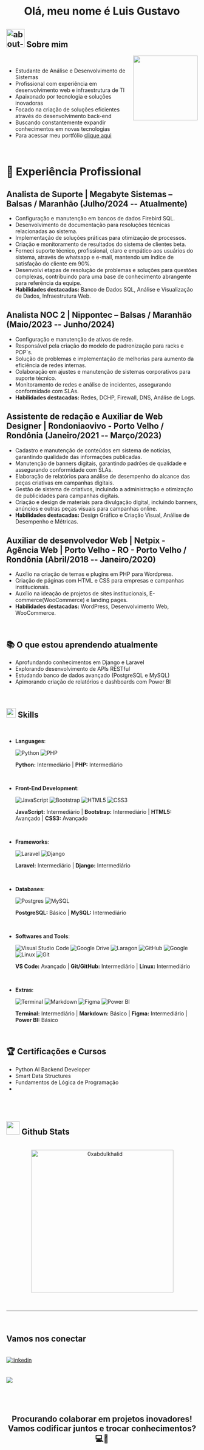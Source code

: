 <h1 align="center"><b>Olá, meu nome é Luis Gustavo</b></h1>
	
## <picture><img width="48" height="48" src="https://img.icons8.com/color/48/about-us-male--v1.png" alt="about-us-male--v1"/></picture> **Sobre mim**

<picture> <img align="right" src="https://user-images.githubusercontent.com/74038190/212284145-bf2c01a8-c448-4f1a-b911-996024c84606.gif" width = 170px style ></picture>

<br>

- Estudante de Análise e Desenvolvimento de Sistemas
- Profissional com experiência em desenvolvimento web e infraestrutura de TI
- Apaixonado por tecnologia e soluções inovadoras
- Focado na criação de soluções eficientes através do desenvolvimento back-end
- Buscando constantemente expandir conhecimentos em novas tecnologias
- Para acessar meu portfólio [clique aqui](https://gugaluis.github.io)

<br>

# 💼 **Experiência Profissional**

## **Analista de Suporte | Megabyte Sistemas – Balsas / Maranhão (Julho/2024 -- Atualmente)**
- Configuração e manutenção em bancos de dados Firebird SQL. 
- Desenvolvimento de documentação para resoluções técnicas relacionadas ao sistema. 
- Implementação de soluções práticas para otimização de processos.
- Criação e monitoramento de resultados do sistema de clientes beta.
- Forneci suporte técnico, profissional, claro e empático aos usuários do sistema, através de whatsapp e e-mail, mantendo um índice de satisfação do cliente em 90%.
- Desenvolvi etapas de resolução de problemas e soluções para questões complexas, contribuindo para uma base de conhecimento abrangente para referência da equipe.
- **Habilidades destacadas:** Banco de Dados SQL, Análise e Visualização de Dados, Infraestrutura Web.

## **Analista NOC 2 | Nippontec – Balsas / Maranhão (Maio/2023 -- Junho/2024)**
- Configuração e manutenção de ativos de rede.
- Responsável pela criação do modelo de padronização para racks e POP`s.
- Solução de problemas e implementação de melhorias para aumento da eficiência de redes internas.
- Colaboração em ajustes e manutenção de sistemas corporativos para suporte técnico.
- Monitoramento de redes e análise de incidentes, assegurando conformidade com SLAs.
- **Habilidades destacadas:** Redes, DCHP, Firewall, DNS, Análise de Logs.

## **Assistente de redação e Auxiliar de Web Designer | Rondoniaovivo - Porto Velho / Rondônia (Janeiro/2021 -- Março/2023)**
- Cadastro e manutenção de conteúdos em sistema de notícias, garantindo qualidade das informações publicadas.
- Manutenção de banners digitais, garantindo padrões de qualidade e assegurando conformidade com SLAs.
- Elaboração de relatórios para análise de desempenho do alcance das peças criativas em campanhas digitais.
- Gestão de sistema de criativos, incluindo a administração e otimização de publicidades para campanhas digitais.
- Criação e design de materiais para divulgação digital, incluindo banners, anúncios e outras peças visuais para campanhas online.
- **Habilidades destacadas:** Design Gráfico e Criação Visual, Análise de Desempenho e Métricas.

## **Auxiliar de desenvolvedor Web | Netpix - Agência Web | Porto Velho - RO - Porto Velho / Rondônia (Abril/2018 -- Janeiro/2020)**
- Auxílio na criação de temas e plugins em PHP para Wordpress.
- Criação de páginas com HTML e CSS para empresas e campanhas institucionais.
- Auxílio na ideação de projetos de sites institucionais, E-commerce(WooCommerce) e landing pages.
- **Habilidades destacadas:** WordPress, Desenvolvimento Web, WooCommerce.

<br>

## 📚 **O que estou aprendendo atualmente**
- Aprofundando conhecimentos em Django e Laravel
- Explorando desenvolvimento de APIs RESTful
- Estudando banco de dados avançado (PostgreSQL e MySQL)
- Apimorando criação de relatórios e dashboards com Power BI

<br>

## <img src="https://media2.giphy.com/media/QssGEmpkyEOhBCb7e1/giphy.gif?cid=ecf05e47a0n3gi1bfqntqmob8g9aid1oyj2wr3ds3mg700bl&rid=giphy.gif" width ="25"><b> Skills</b>
<br>

- **Languages**:

    ![Python](https://img.shields.io/badge/python-3670A0?style=for-the-badge&logo=python&logoColor=ffdd54)
    ![PHP](https://img.shields.io/badge/PHP-777BB4?style=for-the-badge&logo=php&logoColor=white)
    
    **Python:** Intermediário | **PHP:** Intermediário

<br>   
    
- **Front-End Development**:

   ![JavaScript](https://img.shields.io/badge/JavaScript%20-%23F7DF1E.svg?style=for-the-badge&logo=javascript&logoColor=black)
   ![Bootstrap](https://img.shields.io/badge/bootstrap-%238511FA.svg?style=for-the-badge&logo=bootstrap&logoColor=white)
   ![HTML5](https://img.shields.io/badge/HTML5%20-%23E34F26.svg?style=for-the-badge&logo=html5&logoColor=white)
   ![CSS3](https://img.shields.io/badge/CSS%20-%231572B6.svg?style=for-the-badge&logo=css3&logoColor=white)
   
   **JavaScript:** Intermediário | **Bootstrap:** Intermediário | **HTML5:** Avançado | **CSS3:** Avançado

<br>

- **Frameworks**:

    ![Laravel](https://img.shields.io/badge/laravel-%23FF2D20.svg?style=for-the-badge&logo=laravel&logoColor=white)
    ![Django](https://img.shields.io/badge/django-%23092E20.svg?style=for-the-badge&logo=django&logoColor=white)
    
    **Laravel:** Intermediário | **Django:** Intermediário

<br>  

- **Databases**:

    ![Postgres](https://img.shields.io/badge/postgres-%23316192.svg?style=for-the-badge&logo=postgresql&logoColor=white)
    ![MySQL](https://img.shields.io/badge/mysql-4479A1.svg?style=for-the-badge&logo=mysql&logoColor=white)
    
    **PostgreSQL:** Básico | **MySQL:** Intermediário

<br>  

- **Softwares and Tools**:

    ![Visual Studio Code](https://img.shields.io/badge/Visual%20Studio%20Code-0078d7.svg?style=for-the-badge&logo=visual-studio-code&logoColor=white)
    ![Google Drive](https://img.shields.io/badge/Google%20Drive-4285F4?style=for-the-badge&logo=googledrive&logoColor=white)
    ![Laragon](https://img.shields.io/badge/Laragon-0E83CD?style=for-the-badge&logo=Laragon&logoColor=white)
    ![GitHub](https://img.shields.io/badge/github-%23121011.svg?style=for-the-badge&logo=github&logoColor=white)
    ![Google](https://img.shields.io/badge/google-%234285F4.svg?style=for-the-badge&logo=google&logoColor=white)
    ![Linux](https://img.shields.io/badge/Linux-FCC624?style=for-the-badge&logo=linux&logoColor=black)
    ![Git](https://img.shields.io/badge/git-%23F05033.svg?style=for-the-badge&logo=git&logoColor=white)
    
    **VS Code:** Avançado | **Git/GitHub:** Intermediário | **Linux:** Intermediário

<br>

- **Extras**:

  ![Terminal](https://img.shields.io/badge/Terminal-%23054020?style=for-the-badge&logo=gnu-bash&logoColor=white)
  ![Markdown](https://img.shields.io/badge/markdown-%23000000.svg?style=for-the-badge&logo=markdown&logoColor=white)
  ![Figma](https://img.shields.io/badge/Figma-696969?style=for-the-badge&logo=figma&logoColor=figma)
  ![Power BI](https://img.shields.io/badge/Power%20BI-F2C811?style=for-the-badge&logo=powerbi&logoColor=black)
  
  **Terminal:** Intermediário | **Markdown:** Básico | **Figma:** Intermediário | **Power BI:** Básico

<br>

## 🏆 **Certificações e Cursos**
- Python AI Backend Developer
- Smart Data Structures
- Fundamentos de Lógica de Programação
- 

<br>

<!-- ## 🚀 **Projetos em Destaque**

### 📊 Dashboard de Análise de Dados
Desenvolvimento de um dashboard interativo utilizando Laravel e MySQL para visualização de métricas de negócios.

### 🌐 Sistema de Gestão de Clientes
Aplicação web completa para gerenciamento de clientes e serviços utilizando Django e PostgreSQL.

### 💻 Automação de Processos
Script em Python para automatização de tarefas repetitivas, aumentando a produtividade da equipe. -->

<br>

## <img src="https://media.giphy.com/media/iY8CRBdQXODJSCERIr/giphy.gif" width="35"><b> Github Stats </b>
<br>

<div align="center">

<a href="https://github.com/Gugaluis">
  <img src="https://github-readme-stats.vercel.app/api/top-langs?username=Gugaluis&show_icons=true&locale=en&layout=compact&line_height=20&title_color=7A7ADB&icon_color=2234AE&text_color=D3D3D3&bg_color=0,000000,130F40" width="375"  alt="0xabdulkhalid"/>
</a>


</div>

<br>
<br>

-----

<br>

## <b> Vamos nos conectar </b>

<br>

<div align='left'>

<a href="https://www.linkedin.com/in/luis-gustavo-6b0b70220?utm_source=share&utm_campaign=share_via&utm_content=profile&utm_medium=android_app" target="_blank">
<img src="https://img.shields.io/badge/linkedin:  Luis gustavo-%2300acee.svg?color=405DE6&style=for-the-badge&logo=linkedin&logoColor=white" alt=linkedin style="margin-bottom: 5px;"/>
</a>

<br>

<br>

<a href="mailto:devluisantos@gmail.com" target="_blank"> <img src="https://img.shields.io/badge/gmail:  Devluisantos@gmail.com-%23EA4335.svg?style=for-the-badge&logo=gmail&logoColor=white" t=mail style="margin-bottom: 5px;"/></a>
	
</ul>
</div>

<br>
<br>

<div align='center'>

## <b>Procurando colaborar em projetos inovadores! Vamos codificar juntos e trocar conhecimentos? 💻🚀</b>

</div>